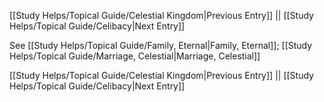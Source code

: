 [[Study Helps/Topical Guide/Celestial Kingdom|Previous Entry]]  ||  [[Study Helps/Topical Guide/Celibacy|Next Entry]]

 See [[Study Helps/Topical Guide/Family, Eternal|Family, Eternal]]; [[Study Helps/Topical Guide/Marriage, Celestial|Marriage, Celestial]]

[[Study Helps/Topical Guide/Celestial Kingdom|Previous Entry]]  ||  [[Study Helps/Topical Guide/Celibacy|Next Entry]]